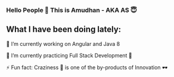 ### Hello People :handshake: This is Amudhan - AKA AS 😇

## What I have been doing lately:

🔭 I’m currently working on Angular and Java 8

🌱 I’m currently practicing Full Stack Development 🤠

⚡ Fun fact: Craziness :zany_face: is one of the by-products of Innovation :dark_sunglasses:
<!--
**AS-2K20/AS-2K20** is a ✨ _special_ ✨ repository because its `README.md` (this file) appears on your GitHub profile.

Here are some ideas to get you started:

- 🔭 I’m currently working on Angular and Java 8
- 🌱 I’m currently learning Full Stack Development
- 👯 I’m looking to collaborate on ...
- 🤔 I’m looking for help with ...
- 💬 Ask me about ...
- 📫 How to reach me: @AS-2K20
- 😄 Pronouns: ...
- ⚡ Fun fact: Craziness :zany_face: is one of the by-products of Innovation :dark_sunglasses:
-->
